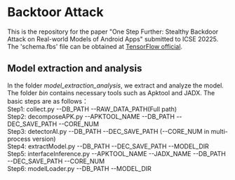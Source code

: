# Backtoor Attack
This is the repository for the paper "One Step Further: Stealthy Backdoor Attack on Real-world Models of Android Apps" submitted to ICSE 20225.
The 'schema.fbs' file can be obtained at [TensorFlow official](https://github.com/tensorflow/tensorflow/tree/master/tensorflow/lite/schema).

## Model extraction and analysis
In the folder *model_extraction_analysis*, we extract and analyze the model. The folder *bin* contains necessary tools such as Apktool and JADX. The basic steps are as follows：  
Step1: collect.py --DB_PATH --RAW_DATA_PATH(Full path)  
Step2: decomposeAPK.py --APKTOOL_NAME --DB_PATH --DEC_SAVE_PATH --CORE_NUM  
Step3: detectorAI.py --DB_PATH --DEC_SAVE_PATH (--CORE_NUM in multi-process version)  
Step4: extractModel.py --DB_PATH --DEC_SAVE_PATH --MODEL_DIR  
Step5: interfaceInference.py --APKTOOL_NAME --JADX_NAME --DB_PATH --DEC_SAVE_PATH --CORE_NUM  
Step6: modelLoader.py --DB_PATH --MODEL_DIR
